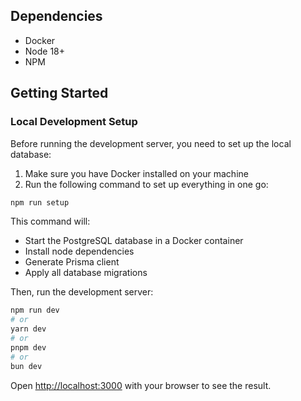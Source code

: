 ## Dependencies
- Docker
- Node 18+
- NPM

## Getting Started

### Local Development Setup

Before running the development server, you need to set up the local database:

1. Make sure you have Docker installed on your machine
2. Run the following command to set up everything in one go:

```bash
npm run setup
```

This command will:
- Start the PostgreSQL database in a Docker container
- Install node dependencies
- Generate Prisma client
- Apply all database migrations

Then, run the development server:

```bash
npm run dev
# or
yarn dev
# or
pnpm dev
# or
bun dev
```
Open [http://localhost:3000](http://localhost:3000) with your browser to see the result.